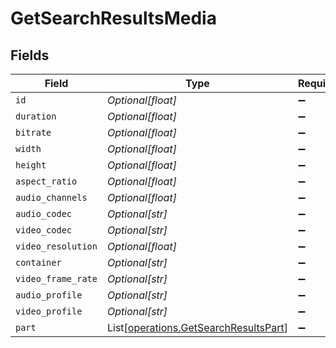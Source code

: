 # GetSearchResultsMedia


## Fields

| Field                                                                                    | Type                                                                                     | Required                                                                                 | Description                                                                              | Example                                                                                  |
| ---------------------------------------------------------------------------------------- | ---------------------------------------------------------------------------------------- | ---------------------------------------------------------------------------------------- | ---------------------------------------------------------------------------------------- | ---------------------------------------------------------------------------------------- |
| `id`                                                                                     | *Optional[float]*                                                                        | :heavy_minus_sign:                                                                       | N/A                                                                                      | 26610                                                                                    |
| `duration`                                                                               | *Optional[float]*                                                                        | :heavy_minus_sign:                                                                       | N/A                                                                                      | 6612628                                                                                  |
| `bitrate`                                                                                | *Optional[float]*                                                                        | :heavy_minus_sign:                                                                       | N/A                                                                                      | 4751                                                                                     |
| `width`                                                                                  | *Optional[float]*                                                                        | :heavy_minus_sign:                                                                       | N/A                                                                                      | 1916                                                                                     |
| `height`                                                                                 | *Optional[float]*                                                                        | :heavy_minus_sign:                                                                       | N/A                                                                                      | 796                                                                                      |
| `aspect_ratio`                                                                           | *Optional[float]*                                                                        | :heavy_minus_sign:                                                                       | N/A                                                                                      | 2.35                                                                                     |
| `audio_channels`                                                                         | *Optional[float]*                                                                        | :heavy_minus_sign:                                                                       | N/A                                                                                      | 6                                                                                        |
| `audio_codec`                                                                            | *Optional[str]*                                                                          | :heavy_minus_sign:                                                                       | N/A                                                                                      | aac                                                                                      |
| `video_codec`                                                                            | *Optional[str]*                                                                          | :heavy_minus_sign:                                                                       | N/A                                                                                      | hevc                                                                                     |
| `video_resolution`                                                                       | *Optional[float]*                                                                        | :heavy_minus_sign:                                                                       | N/A                                                                                      | 1080                                                                                     |
| `container`                                                                              | *Optional[str]*                                                                          | :heavy_minus_sign:                                                                       | N/A                                                                                      | mkv                                                                                      |
| `video_frame_rate`                                                                       | *Optional[str]*                                                                          | :heavy_minus_sign:                                                                       | N/A                                                                                      | 24p                                                                                      |
| `audio_profile`                                                                          | *Optional[str]*                                                                          | :heavy_minus_sign:                                                                       | N/A                                                                                      | lc                                                                                       |
| `video_profile`                                                                          | *Optional[str]*                                                                          | :heavy_minus_sign:                                                                       | N/A                                                                                      | main 10                                                                                  |
| `part`                                                                                   | List[[operations.GetSearchResultsPart](../../models/operations/getsearchresultspart.md)] | :heavy_minus_sign:                                                                       | N/A                                                                                      |                                                                                          |
